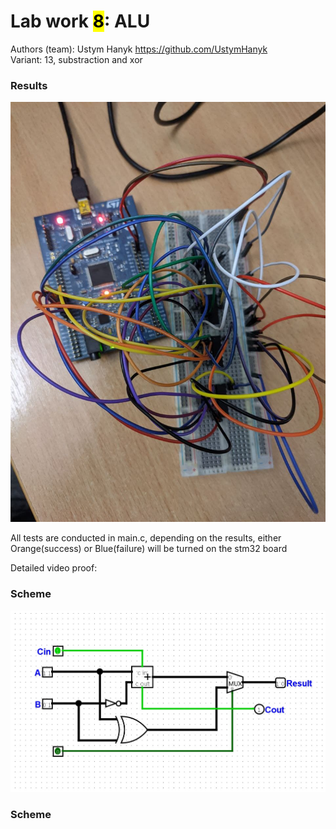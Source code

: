 # Lab work <mark>8</mark>: ALU <br>
Authors (team): Ustym Hanyk https://github.com/UstymHanyk<br>
Variant: 13, substraction and xor

### Results
![built_scheme](built_scheme.jpg)

All tests are conducted in main.c, depending on the results, either Orange(success) or Blue(failure) will be turned on the stm32 board

Detailed video proof:
### Scheme
![scheme](scheme.jpg)

### Scheme

